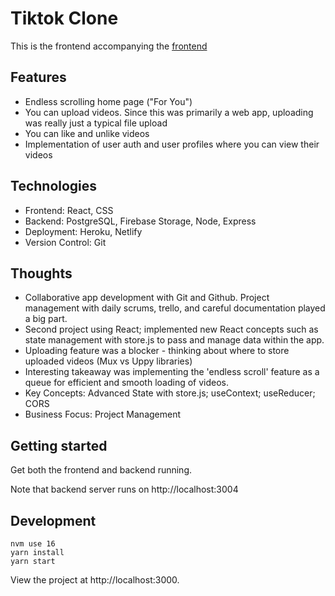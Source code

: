 # Tiktok Clone

This is the frontend accompanying the [frontend](https://github.com/iannyip/tiktok-clone-frontend)

## Features

- Endless scrolling home page ("For You")
- You can upload videos. Since this was primarily a web app, uploading was really just a typical file upload
- You can like and unlike videos
- Implementation of user auth and user profiles where you can view their videos

## Technologies

- Frontend: React, CSS
- Backend: PostgreSQL, Firebase Storage, Node, Express
- Deployment: Heroku, Netlify
- Version Control: Git

## Thoughts

- Collaborative app development with Git and Github. Project management with daily scrums, trello, and careful documentation played a big part.
- Second project using React; implemented new React concepts such as state management with store.js to pass and manage data within the app.
- Uploading feature was a blocker - thinking about where to store uploaded videos (Mux vs Uppy libraries)
- Interesting takeaway was implementing the 'endless scroll' feature as a queue for efficient and smooth loading of videos.
- Key Concepts: Advanced State with store.js; useContext; useReducer; CORS
- Business Focus: Project Management

## Getting started

Get both the frontend and backend running.

Note that backend server runs on http://localhost:3004

## Development

```
nvm use 16
yarn install
yarn start
```

View the project at http://localhost:3000.
